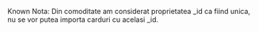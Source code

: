 
Known 
Nota: Din comoditate am considerat proprietatea _id ca fiind unica, nu se vor putea importa carduri cu acelasi _id.

